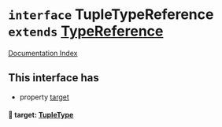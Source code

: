 # `interface` TupleTypeReference `extends` [TypeReference](../private.interface.TypeReference/README.md)

[Documentation Index](../README.md)

## This interface has

- property [target](#-target-tupletype)


#### 📄 target: [TupleType](../interface.TupleType/README.md)



